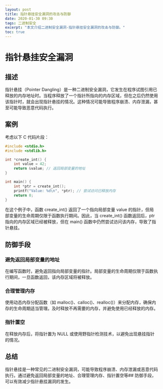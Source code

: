 ```yaml
---
layout: post
title: 指针悬挂安全漏洞的攻击与防御
date: 2020-01-30 09:30
tags: 二进制安全
excerpt: "本文介绍二进制安全漏洞-指针悬挂安全漏洞的攻击与防御。"
toc: true
---	
```


# 指针悬挂安全漏洞

## 描述

指针悬挂（Pointer Dangling）是一种二进制安全漏洞，它发生在程序试图引用已释放的内存地址时。当程序释放了一个指针所指向的内存区域，但在之后仍然使用该指针时，就会出现指针悬挂的情况。这种情况可能导致程序崩溃、内存泄漏，甚至可能导致恶意代码执行。

## 案例

考虑以下 C 代码片段：

```c
#include <stdio.h>
#include <stdlib.h>

int *create_int() {
    int value = 42;
    return &value; // 返回局部变量的地址
}

int main() {
    int *ptr = create_int();
    printf("Value: %d\n", *ptr); // 尝试访问已释放内存
    return 0;
}
```

在这个例子中，函数 create_int() 返回了一个指向局部变量 value 的指针，但局部变量的生命周期仅限于函数执行期间。因此，当 create_int() 函数返回后，ptr 指向的内存区域已经被释放，但在 main() 函数中仍然尝试访问该内存，导致了指针悬挂。

## 防御手段

### 避免返回局部变量的地址

在编写函数时，避免返回指向局部变量的指针。局部变量的生命周期仅限于函数执行期间，一旦函数返回，该内存区域将被释放。

### 合理管理内存

使用动态内存分配函数（如 malloc()、calloc()、realloc()）来分配内存，确保内存的生命周期适当管理。及时释放不再需要的内存，并避免使用已经释放的内存。

### 指针置空

在释放内存后，将指针置为 NULL 或使用野指针检测技术，以避免出现悬挂指针的情况。

## 总结

指针悬挂是一种常见的二进制安全漏洞，可能导致程序崩溃、内存泄漏或恶意代码执行。通过避免返回局部变量的地址、合理管理内存、指针置空等## 防御手段，可以有效减少指针悬挂漏洞的发生。

